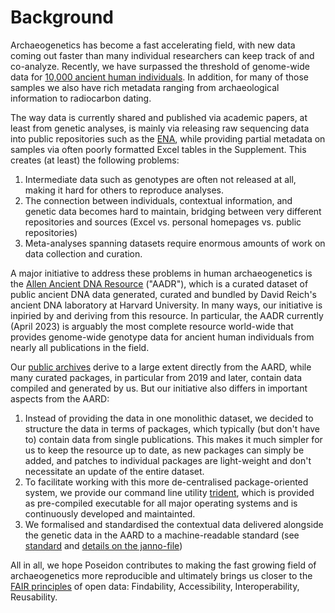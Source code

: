 # Background

Archaeogenetics has become a fast accelerating field, with new data coming out faster than many individual researchers can keep track of and co-analyze. Recently, we have surpassed the threshold of genome-wide data for [10,000 ancient human individuals](https://www.nature.com/articles/d41586-023-01403-4). In addition, for many of those samples we also have rich metadata ranging from archaeological information to radiocarbon dating.

The way data is currently shared and published via academic papers, at least from genetic analyses, is mainly via releasing raw sequencing data into public repositories such as the [ENA](https://www.ebi.ac.uk/ena), while providing partial metadata on samples via often poorly formatted Excel tables in the Supplement. This creates (at least) the following problems:

1. Intermediate data such as genotypes are often not released at all, making it hard for others to reproduce analyses. 
2. The connection between individuals, contextual information, and genetic data becomes hard to maintain, bridging between very different repositories and sources (Excel vs. personal homepages vs. public repositories)
3. Meta-analyses spanning datasets require enormous amounts of work on data collection and curation.

A major initiative to address these problems in human archaeogenetics is the [Allen Ancient DNA Resource](https://doi.org/10.1101/2023.04.06.535797) ("AADR"), which is a curated dataset of public ancient DNA data generated, curated and bundled by David Reich's ancient DNA laboratory at Harvard University. In many ways, our initiative is inpiried by and deriving from this resource. In particular, the AADR currently (April 2023) is arguably the most complete resource world-wide that provides genome-wide genotype data for ancient human individuals from nearly all publications in the field.

Our [public archives](archive_overview) derive to a large extent directly from the AARD, while many curated packages, in particular from 2019 and later, contain data compiled and generated by us. But our initiative also differs in important aspects from the AARD:

1) Instead of providing the data in one monolithic dataset, we decided to structure the data in terms of packages, which typically (but don't have to) contain data from single publications. This makes it much simpler for us to keep the resource up to date, as new packages can simply be added, and patches to individual packages are light-weight and don't necessitate an update of the entire dataset.
2) To facilitate working with this more de-centralised package-oriented system, we provide our command line utility [trident](trident), which is provided as pre-compiled executable for all major operating systems and is continuously developed and maintainted.
3) We formalised and standardised the contextual data delivered alongside the genetic data in the AARD to a machine-readable standard (see [standard](standard) and [details on the janno-file](janno_details))

All in all, we hope Poseidon contributes to making the fast growing field of archaeogenetics more reproducible and ultimately brings us closer to the [FAIR principles](https://en.wikipedia.org/wiki/FAIR_data) of open data: Findability, Accessibility, Interoperability, Reusability.
